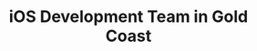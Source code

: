 ---
title: iOS Development Team in Gold Coast
permalink: /landings/ios-developer-gold-coast
technology: iOS
location: Gold Coast
---